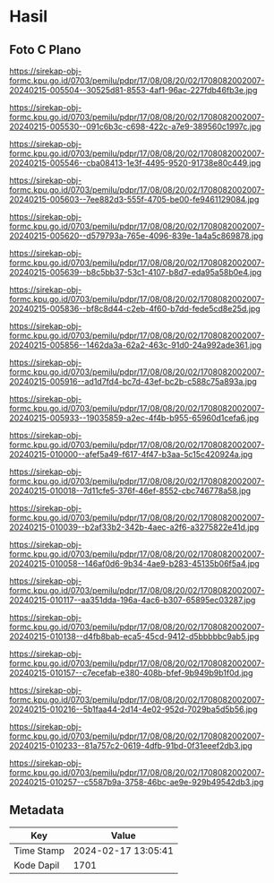 # Hasil

## Foto C Plano

https://sirekap-obj-formc.kpu.go.id/0703/pemilu/pdpr/17/08/08/20/02/1708082002007-20240215-005504--30525d81-8553-4af1-96ac-227fdb46fb3e.jpg

https://sirekap-obj-formc.kpu.go.id/0703/pemilu/pdpr/17/08/08/20/02/1708082002007-20240215-005530--091c6b3c-c698-422c-a7e9-389560c1997c.jpg

https://sirekap-obj-formc.kpu.go.id/0703/pemilu/pdpr/17/08/08/20/02/1708082002007-20240215-005546--cba08413-1e3f-4495-9520-91738e80c449.jpg

https://sirekap-obj-formc.kpu.go.id/0703/pemilu/pdpr/17/08/08/20/02/1708082002007-20240215-005603--7ee882d3-555f-4705-be00-fe9461129084.jpg

https://sirekap-obj-formc.kpu.go.id/0703/pemilu/pdpr/17/08/08/20/02/1708082002007-20240215-005620--d579793a-765e-4096-839e-1a4a5c869878.jpg

https://sirekap-obj-formc.kpu.go.id/0703/pemilu/pdpr/17/08/08/20/02/1708082002007-20240215-005639--b8c5bb37-53c1-4107-b8d7-eda95a58b0e4.jpg

https://sirekap-obj-formc.kpu.go.id/0703/pemilu/pdpr/17/08/08/20/02/1708082002007-20240215-005836--bf8c8d44-c2eb-4f60-b7dd-fede5cd8e25d.jpg

https://sirekap-obj-formc.kpu.go.id/0703/pemilu/pdpr/17/08/08/20/02/1708082002007-20240215-005856--1462da3a-62a2-463c-91d0-24a992ade361.jpg

https://sirekap-obj-formc.kpu.go.id/0703/pemilu/pdpr/17/08/08/20/02/1708082002007-20240215-005916--ad1d7fd4-bc7d-43ef-bc2b-c588c75a893a.jpg

https://sirekap-obj-formc.kpu.go.id/0703/pemilu/pdpr/17/08/08/20/02/1708082002007-20240215-005933--19035859-a2ec-4f4b-b955-65960d1cefa6.jpg

https://sirekap-obj-formc.kpu.go.id/0703/pemilu/pdpr/17/08/08/20/02/1708082002007-20240215-010000--afef5a49-f617-4f47-b3aa-5c15c420924a.jpg

https://sirekap-obj-formc.kpu.go.id/0703/pemilu/pdpr/17/08/08/20/02/1708082002007-20240215-010018--7d11cfe5-376f-46ef-8552-cbc746778a58.jpg

https://sirekap-obj-formc.kpu.go.id/0703/pemilu/pdpr/17/08/08/20/02/1708082002007-20240215-010039--b2af33b2-342b-4aec-a2f6-a3275822e41d.jpg

https://sirekap-obj-formc.kpu.go.id/0703/pemilu/pdpr/17/08/08/20/02/1708082002007-20240215-010058--146af0d6-9b34-4ae9-b283-45135b06f5a4.jpg

https://sirekap-obj-formc.kpu.go.id/0703/pemilu/pdpr/17/08/08/20/02/1708082002007-20240215-010117--aa351dda-196a-4ac6-b307-65895ec03287.jpg

https://sirekap-obj-formc.kpu.go.id/0703/pemilu/pdpr/17/08/08/20/02/1708082002007-20240215-010138--d4fb8bab-eca5-45cd-9412-d5bbbbbc9ab5.jpg

https://sirekap-obj-formc.kpu.go.id/0703/pemilu/pdpr/17/08/08/20/02/1708082002007-20240215-010157--c7ecefab-e380-408b-bfef-9b949b9b1f0d.jpg

https://sirekap-obj-formc.kpu.go.id/0703/pemilu/pdpr/17/08/08/20/02/1708082002007-20240215-010216--5b1faa44-2d14-4e02-952d-7029ba5d5b56.jpg

https://sirekap-obj-formc.kpu.go.id/0703/pemilu/pdpr/17/08/08/20/02/1708082002007-20240215-010233--81a757c2-0619-4dfb-91bd-0f31eeef2db3.jpg

https://sirekap-obj-formc.kpu.go.id/0703/pemilu/pdpr/17/08/08/20/02/1708082002007-20240215-010257--c5587b9a-3758-46bc-ae9e-929b49542db3.jpg


## Metadata

| Key        | Value               |
| ---------- | ------------------- |
| Time Stamp | 2024-02-17 13:05:41 |
| Kode Dapil | 1701                |



